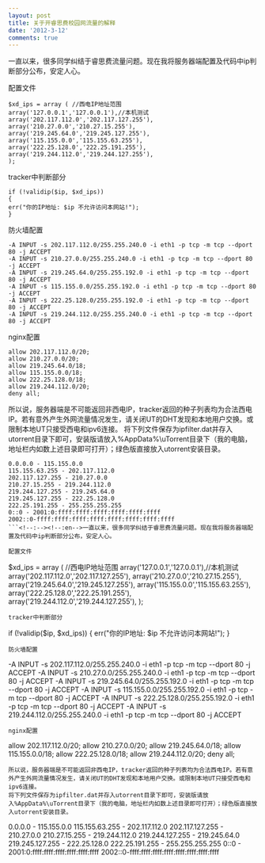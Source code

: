 ```yaml
---
layout: post
title: 关于开睿思费校园网流量的解释
date: '2012-3-12'
comments: true
---
```

<!--:zh-->一直以来，很多同学纠结于睿思费流量问题。现在我将服务器端配置及代码中ip判断部分公布，安定人心。

配置文件
```
$xd_ips = array ( //西电IP地址范围
array('127.0.0.1','127.0.0.1'),//本机测试
array('202.117.112.0','202.117.127.255'),
array('210.27.0.0','210.27.15.255'),
array('219.245.64.0','219.245.127.255'),
array('115.155.0.0','115.155.63.255'),
array('222.25.128.0','222.25.191.255'),
array('219.244.112.0','219.244.127.255'),
);
```
tracker中判断部分
```
if (!validip($ip, $xd_ips))
{
err("你的IP地址: $ip 不允许访问本网站!");
}
```
防火墙配置
```
-A INPUT -s 202.117.112.0/255.255.240.0 -i eth1 -p tcp -m tcp --dport 80 -j ACCEPT
-A INPUT -s 210.27.0.0/255.255.240.0 -i eth1 -p tcp -m tcp --dport 80 -j ACCEPT
-A INPUT -s 219.245.64.0/255.255.192.0 -i eth1 -p tcp -m tcp --dport 80 -j ACCEPT
-A INPUT -s 115.155.0.0/255.255.192.0 -i eth1 -p tcp -m tcp --dport 80 -j ACCEPT
-A INPUT -s 222.25.128.0/255.255.192.0 -i eth1 -p tcp -m tcp --dport 80 -j ACCEPT
-A INPUT -s 219.244.112.0/255.255.240.0 -i eth1 -p tcp -m tcp --dport 80 -j ACCEPT
```
nginx配置
```
allow 202.117.112.0/20;
allow 210.27.0.0/20;
allow 219.245.64.0/18;
allow 115.155.0.0/18;
allow 222.25.128.0/18;
allow 219.244.112.0/20;
deny all;
```
所以说，服务器端是不可能返回非西电IP，tracker返回的种子列表均为合法西电IP。若有意外产生外网流量情况发生，请关闭UT的DHT发现和本地用户交换。或限制本地UT只接受西电和ipv6连接。
将下列文件保存为ipfilter.dat并存入utorrent目录下即可，安装版请放入%AppData%\uTorrent目录下（我的电脑，地址栏内如数上述目录即可打开）；绿色版直接放入utorrent安装目录。
```
0.0.0.0 - 115.155.0.0
115.155.63.255 - 202.117.112.0
202.117.127.255 - 210.27.0.0
210.27.15.255 - 219.244.112.0
219.244.127.255 - 219.245.64.0
219.245.127.255 - 222.25.128.0
222.25.191.255 - 255.255.255.255
0::0 - 2001:0:ffff:ffff:ffff:ffff:ffff:ffff 
2002::0-ffff:ffff:ffff:ffff:ffff:ffff:ffff:ffff
```<!--:--><!--:en-->一直以来，很多同学纠结于睿思费流量问题。现在我将服务器端配置及代码中ip判断部分公布，安定人心。

配置文件
```
$xd_ips = array ( //西电IP地址范围
array('127.0.0.1','127.0.0.1'),//本机测试
array('202.117.112.0','202.117.127.255'),
array('210.27.0.0','210.27.15.255'),
array('219.245.64.0','219.245.127.255'),
array('115.155.0.0','115.155.63.255'),
array('222.25.128.0','222.25.191.255'),
array('219.244.112.0','219.244.127.255'),
);
```
tracker中判断部分
```
if (!validip($ip, $xd_ips))
{
err("你的IP地址: $ip 不允许访问本网站!");
}
```
防火墙配置
```
-A INPUT -s 202.117.112.0/255.255.240.0 -i eth1 -p tcp -m tcp --dport 80 -j ACCEPT
-A INPUT -s 210.27.0.0/255.255.240.0 -i eth1 -p tcp -m tcp --dport 80 -j ACCEPT
-A INPUT -s 219.245.64.0/255.255.192.0 -i eth1 -p tcp -m tcp --dport 80 -j ACCEPT
-A INPUT -s 115.155.0.0/255.255.192.0 -i eth1 -p tcp -m tcp --dport 80 -j ACCEPT
-A INPUT -s 222.25.128.0/255.255.192.0 -i eth1 -p tcp -m tcp --dport 80 -j ACCEPT
-A INPUT -s 219.244.112.0/255.255.240.0 -i eth1 -p tcp -m tcp --dport 80 -j ACCEPT
```
nginx配置
```
allow 202.117.112.0/20;
allow 210.27.0.0/20;
allow 219.245.64.0/18;
allow 115.155.0.0/18;
allow 222.25.128.0/18;
allow 219.244.112.0/20;
deny all;
```
所以说，服务器端是不可能返回非西电IP，tracker返回的种子列表均为合法西电IP。若有意外产生外网流量情况发生，请关闭UT的DHT发现和本地用户交换。或限制本地UT只接受西电和ipv6连接。
将下列文件保存为ipfilter.dat并存入utorrent目录下即可，安装版请放入%AppData%\uTorrent目录下（我的电脑，地址栏内如数上述目录即可打开）；绿色版直接放入utorrent安装目录。
```
0.0.0.0 - 115.155.0.0
115.155.63.255 - 202.117.112.0
202.117.127.255 - 210.27.0.0
210.27.15.255 - 219.244.112.0
219.244.127.255 - 219.245.64.0
219.245.127.255 - 222.25.128.0
222.25.191.255 - 255.255.255.255
0::0 - 2001:0:ffff:ffff:ffff:ffff:ffff:ffff 
2002::0-ffff:ffff:ffff:ffff:ffff:ffff:ffff:ffff
```<!--:-->
